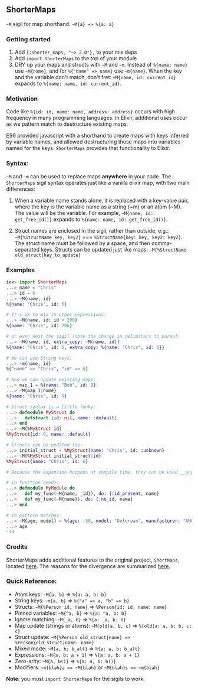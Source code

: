 ## ShorterMaps

`~M` sigil for map shorthand. `~M{a} ~> %{a: a}`

### Getting started

1) Add `{:shorter_maps, "~> 2.0"},` to your mix deps
2) Add `import ShorterMaps` to the top of your module
3) DRY up your maps and structs with `~M` and `~m`. Instead of `%{name: name}`
   use `~M{name}`, and for `%{"name" => name}` use `~m{name}`. When the key and
   the variable don't match, don't fret: `~M{name, id: current_id}` expands
   to `%{name: name, id: current_id}`.

### Motivation

Code like `%{id: id, name: name, address: address}` occurs with high frequency
in many programming languages.  In Elixir, additional uses occur as we pattern
match to destructure existing maps.

ES6 provided javascript with a shorthand to create maps with keys inferred by
variable names, and allowed destructuring those maps into variables named for
the keys.  `ShorterMaps` provides that functionality to Elixir.

### Syntax:

`~M` and `~m` can be used to replace maps __anywhere__ in your code. The
`ShorterMaps` sigil syntax operates just like a vanilla elixir map, with two
main differences:

  1) When a variable name stands alone, it is replaced with a key-value pair,
  where the key is the variable name as a string (~m) or an atom (~M). The value
  will be the variable. For example, `~M{name, id: get_free_id()}` expands to
  `%{name: name, id: get_free_id()}`.

  2) Struct names are enclosed in the sigil, rather than outside, e.g.:
  `~M{%StructName key, key2}` === `%StructName{key: key, key2: key2}`. The
  struct name must be followed by a space, and then comma-separated keys.
  Structs can be updated just like maps: `~M{%StructName old_struct|key_to_update}`

### Examples

```elixir
iex> import ShorterMaps
...> name = "Chris"
...> id = 6
...> ~M{name, id}
%{name: "Chris", id: 6}

# It's ok to mix in other expressions:
...> ~M{name, id: id + 200}
%{name: "Chris", id: 206}

# or even nest the sigil (note the change in delimiters to paren):
...> ~M{name, id, extra_copy: ~M(name, id)}
%{name: "Chris", id: 6, extra_copy: %{name: "Chris", id: 6}}

# We can use String keys:
...> ~m{name, id}
%{"name" => "Chris", "id" => 6}

# And we can update existing maps:
...> map_1 = %{name: "Bob", id: 9}
...> ~M{map_1|name}
%{name: "Chris", id: 9}

# Struct syntax is a little funky:
...> defmodule MyStruct do
...>   defstruct [id: nil, name: :default]
...> end
...> ~M{%MyStruct id}
%MyStruct{id: 6, name: :default}

# Structs can be updated too:
...> initial_struct = %MyStruct{name: "Chris", id: :unknown}
...> ~M{%MyStruct initial_struct|id}
%MyStruct{name: "Chris", id: 6}

# Because the expansion happens at compile time, they can be used __anywhere__:

# in function heads:
...> defmodule MyModule do
...>   def my_func(~M{name, _id}), do: {:id_present, name}
...>   def my_func(~M{name}), do: {:no_id, name}
...> end

# in pattern matches:
...> ~M{age, model} = %{age: -30, model: "Delorean", manufacturer: "AMC"}
...> age
-30

```

### Credits

ShorterMaps adds additional features to the original project, `ShortMaps`,
located [here][original-repo]. The reasons for the divergence are summarized
[here][divergent-opinion-issue].

[original-repo]: https://github.com/whatyouhide/short_maps
[divergent-opinion-issue]: https://github.com/whatyouhide/short_maps/issues/11

### Quick Reference:

* Atom keys: `~M{a, b}` => `%{a: a, b: b}`
* String keys: `~m{a, b}` => `%{"a" => a, "b" => b}`
* Structs: `~M{%Person id, name}` => `%Person{id: id, name: name}`
* Pinned variables: `~M{^a, b}` => `%{a: ^a, b: b}`
* Ignore matching: `~M{_a, b}` => `%{a: _a, b: b}`
* Map update (strings or atoms): `~M{old|a, b, c}` => `%{old|a: a, b: b, c: c}`
* Struct update: `~M{%Person old_struct|name} => %Person{old_struct|name: name}`
* Mixed mode: `~M{a, b: b_alt}` => `%{a: a, b: b_alt}`
* Expressions: `~M{a, b: a + 1}` => `%{a: a, b: a + 1}`
* Zero-arity: `~M{a, b()}` => `%{a: a, b: b()}`
* Modifiers: `~m{blah}a == ~M{blah}` or `~M{blah}s == ~m{blah}`

**Note**: you must `import ShorterMaps` for the sigils to work.
